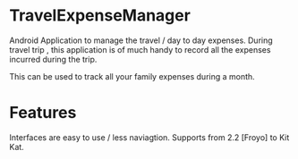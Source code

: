 TravelExpenseManager
====================

Android Application to manage the travel / day to day expenses. 
During travel trip , this application is of much handy to record all the expenses incurred during the trip.

This can be used to track all your family expenses during a month.

Features
========
Interfaces are easy to use / less naviagtion.
Supports from 2.2 [Froyo] to Kit Kat.
